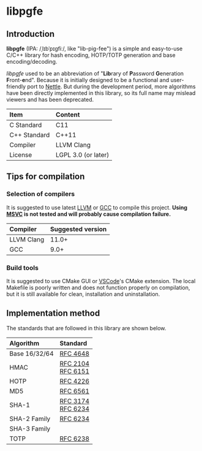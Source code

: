 # libpgfe

## Introduction

**libpgfe** (IPA: /ˌlɪbˈpɪɡfiː/, like "lib-pig-fee") is a simple and easy-to-use C/C++ library for hash encoding, HOTP/TOTP generation and base encoding/decoding.

*libpgfe* used to be an abbreviation of "**Lib**rary of **P**assword **G**eneration **F**ront-**e**nd". Because it is initially designed to be a functional and user-friendly port to [Nettle](https://www.lysator.liu.se/~nisse/nettle/). But during the development period, more algorithms have been directly implemented in this library, so its full name may mislead viewers and has been deprecated.

| Item         | Content             |
| :----------- | :------------------ |
| C Standard   | C11                 |
| C++ Standard | C++11               |
| Compiler     | LLVM Clang          |
| License      | LGPL 3.0 (or later) |

## Tips for compilation

### Selection of compilers

It is suggested to use latest [LLVM](https://llvm.org/) or [GCC](https://gcc.gnu.org/) to compile this project. **Using [MSVC](https://en.wikipedia.org/wiki/Microsoft_Visual_C++) is not tested and will probably cause compilation failure.**

| Compiler   | Suggested version |
| :--------- | :---------------- |
| LLVM Clang | 11.0+             |
| GCC        | 9.0+              |

### Build tools

It is suggested to use CMake GUI or [VSCode](https://code.visualstudio.com/)'s CMake extension. The local Makefile is poorly written and does not function properly on compilation, but it is still available for clean, installation and uninstallation.

## Implementation method

The standards that are followed in this library are shown below.

| Algorithm           | Standard                                            |
| :------------------ | :-------------------------------------------------- |
| Base 16/32/64       | [RFC 4648](https://www.rfc-editor.org/info/rfc4648) |
| HMAC                | [RFC 2104](https://www.rfc-editor.org/info/rfc2104)<br>[RFC 6151](https://www.rfc-editor.org/info/rfc6151) |
| HOTP                | [RFC 4226](https://www.rfc-editor.org/info/rfc4226) |
| MD5                 | [RFC 6561](https://www.rfc-editor.org/info/rfc6151) |
| SHA-1               | [RFC 3174](https://www.rfc-editor.org/info/rfc3174)<br>[RFC 6234](https://www.rfc-editor.org/info/rfc6234) |
| SHA-2 Family        | [RFC 6234](https://www.rfc-editor.org/info/rfc6234) |
| SHA-3 Family        |  |
| TOTP                | [RFC 6238](https://www.rfc-editor.org/info/rfc6238) |